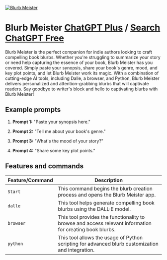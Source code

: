 
[![Blurb Meister](https://files.oaiusercontent.com/file-IcZdydxyFZsqnnssz3ZW6rFK?se=2123-10-17T12%3A42%3A49Z&sp=r&sv=2021-08-06&sr=b&rscc=max-age%3D31536000%2C%20immutable&rscd=attachment%3B%20filename%3Dc5d077f2-ac13-4264-acac-99b7dc82a945.png&sig=M83XXT7l7MzDbq3XiFmm/ENOydOdzrmeP%2BNe/BwlPr8%3D)](https://chat.openai.com/g/g-oWWzON9GL-blurb-meister)

# Blurb Meister [ChatGPT Plus](https://chat.openai.com/g/g-oWWzON9GL-blurb-meister) / [Search ChatGPT Free](https://gptcall.net/index.html#/?search=Blurb%20Meister)

Blurb Meister is the perfect companion for indie authors looking to craft compelling book blurbs. Whether you're struggling to summarize your story or need help capturing the essence of your book, Blurb Meister has you covered. Simply paste your synopsis, share your book's genre, mood, and key plot points, and let Blurb Meister work its magic. With a combination of cutting-edge AI tools, including Dalle, a browser, and Python, Blurb Meister delivers personalized and attention-grabbing blurbs that will captivate readers. Say goodbye to writer's block and hello to captivating blurbs with Blurb Meister!

## Example prompts

1. **Prompt 1:** "Paste your synopsis here."

2. **Prompt 2:** "Tell me about your book's genre."

3. **Prompt 3:** "What's the mood of your story?"

4. **Prompt 4:** "Share some key plot points."

## Features and commands

| Feature/Command | Description |
| --- | --- |
| `Start` | This command begins the blurb creation process and opens the Blurb Meister app. |
| `dalle` | This tool helps generate compelling book blurbs using the DALL·E model. |
| `browser` | This tool provides the functionality to browse and access relevant information for creating book blurbs. |
| `python` | This tool allows the usage of Python scripting for advanced blurb customization and integration. |


